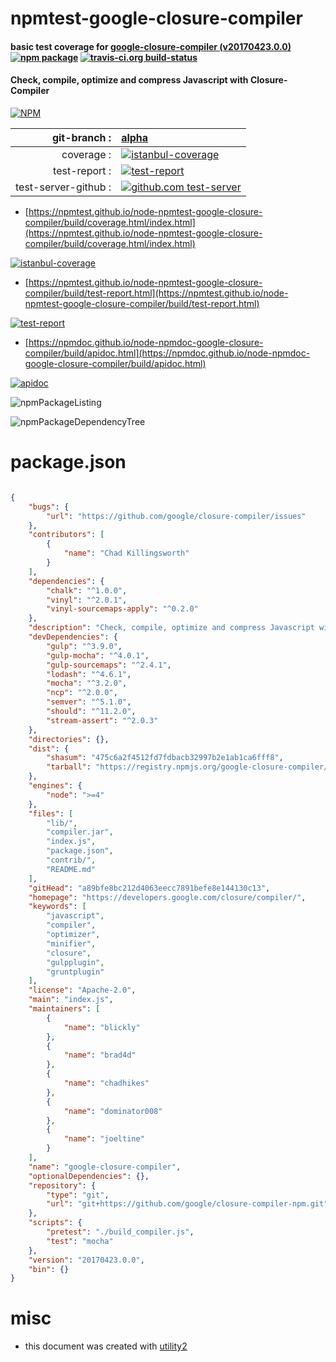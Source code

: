 # npmtest-google-closure-compiler

#### basic test coverage for  [google-closure-compiler (v20170423.0.0)](https://developers.google.com/closure/compiler/)  [![npm package](https://img.shields.io/npm/v/npmtest-google-closure-compiler.svg?style=flat-square)](https://www.npmjs.org/package/npmtest-google-closure-compiler) [![travis-ci.org build-status](https://api.travis-ci.org/npmtest/node-npmtest-google-closure-compiler.svg)](https://travis-ci.org/npmtest/node-npmtest-google-closure-compiler)

#### Check, compile, optimize and compress Javascript with Closure-Compiler

[![NPM](https://nodei.co/npm/google-closure-compiler.png?downloads=true&downloadRank=true&stars=true)](https://www.npmjs.com/package/google-closure-compiler)

| git-branch : | [alpha](https://github.com/npmtest/node-npmtest-google-closure-compiler/tree/alpha)|
|--:|:--|
| coverage : | [![istanbul-coverage](https://npmtest.github.io/node-npmtest-google-closure-compiler/build/coverage.badge.svg)](https://npmtest.github.io/node-npmtest-google-closure-compiler/build/coverage.html/index.html)|
| test-report : | [![test-report](https://npmtest.github.io/node-npmtest-google-closure-compiler/build/test-report.badge.svg)](https://npmtest.github.io/node-npmtest-google-closure-compiler/build/test-report.html)|
| test-server-github : | [![github.com test-server](https://npmtest.github.io/node-npmtest-google-closure-compiler/GitHub-Mark-32px.png)](https://npmtest.github.io/node-npmtest-google-closure-compiler/build/app/index.html) | | build-artifacts : | [![build-artifacts](https://npmtest.github.io/node-npmtest-google-closure-compiler/glyphicons_144_folder_open.png)](https://github.com/npmtest/node-npmtest-google-closure-compiler/tree/gh-pages/build)|

- [https://npmtest.github.io/node-npmtest-google-closure-compiler/build/coverage.html/index.html](https://npmtest.github.io/node-npmtest-google-closure-compiler/build/coverage.html/index.html)

[![istanbul-coverage](https://npmtest.github.io/node-npmtest-google-closure-compiler/build/screenCapture.buildCi.browser.%252Ftmp%252Fbuild%252Fcoverage.lib.html.png)](https://npmtest.github.io/node-npmtest-google-closure-compiler/build/coverage.html/index.html)

- [https://npmtest.github.io/node-npmtest-google-closure-compiler/build/test-report.html](https://npmtest.github.io/node-npmtest-google-closure-compiler/build/test-report.html)

[![test-report](https://npmtest.github.io/node-npmtest-google-closure-compiler/build/screenCapture.buildCi.browser.%252Ftmp%252Fbuild%252Ftest-report.html.png)](https://npmtest.github.io/node-npmtest-google-closure-compiler/build/test-report.html)

- [https://npmdoc.github.io/node-npmdoc-google-closure-compiler/build/apidoc.html](https://npmdoc.github.io/node-npmdoc-google-closure-compiler/build/apidoc.html)

[![apidoc](https://npmdoc.github.io/node-npmdoc-google-closure-compiler/build/screenCapture.buildCi.browser.%252Ftmp%252Fbuild%252Fapidoc.html.png)](https://npmdoc.github.io/node-npmdoc-google-closure-compiler/build/apidoc.html)

![npmPackageListing](https://npmtest.github.io/node-npmtest-google-closure-compiler/build/screenCapture.npmPackageListing.svg)

![npmPackageDependencyTree](https://npmtest.github.io/node-npmtest-google-closure-compiler/build/screenCapture.npmPackageDependencyTree.svg)



# package.json

```json

{
    "bugs": {
        "url": "https://github.com/google/closure-compiler/issues"
    },
    "contributors": [
        {
            "name": "Chad Killingsworth"
        }
    ],
    "dependencies": {
        "chalk": "^1.0.0",
        "vinyl": "^2.0.1",
        "vinyl-sourcemaps-apply": "^0.2.0"
    },
    "description": "Check, compile, optimize and compress Javascript with Closure-Compiler",
    "devDependencies": {
        "gulp": "^3.9.0",
        "gulp-mocha": "^4.0.1",
        "gulp-sourcemaps": "^2.4.1",
        "lodash": "^4.6.1",
        "mocha": "^3.2.0",
        "ncp": "^2.0.0",
        "semver": "^5.1.0",
        "should": "^11.2.0",
        "stream-assert": "^2.0.3"
    },
    "directories": {},
    "dist": {
        "shasum": "475c6a2f4512fd7fdbacb32997b2e1ab1ca6fff8",
        "tarball": "https://registry.npmjs.org/google-closure-compiler/-/google-closure-compiler-20170423.0.0.tgz"
    },
    "engines": {
        "node": ">=4"
    },
    "files": [
        "lib/",
        "compiler.jar",
        "index.js",
        "package.json",
        "contrib/",
        "README.md"
    ],
    "gitHead": "a89bfe8bc212d4063eecc7891befe8e144130c13",
    "homepage": "https://developers.google.com/closure/compiler/",
    "keywords": [
        "javascript",
        "compiler",
        "optimizer",
        "minifier",
        "closure",
        "gulpplugin",
        "gruntplugin"
    ],
    "license": "Apache-2.0",
    "main": "index.js",
    "maintainers": [
        {
            "name": "blickly"
        },
        {
            "name": "brad4d"
        },
        {
            "name": "chadhikes"
        },
        {
            "name": "dominator008"
        },
        {
            "name": "joeltine"
        }
    ],
    "name": "google-closure-compiler",
    "optionalDependencies": {},
    "repository": {
        "type": "git",
        "url": "git+https://github.com/google/closure-compiler-npm.git"
    },
    "scripts": {
        "pretest": "./build_compiler.js",
        "test": "mocha"
    },
    "version": "20170423.0.0",
    "bin": {}
}
```



# misc
- this document was created with [utility2](https://github.com/kaizhu256/node-utility2)
